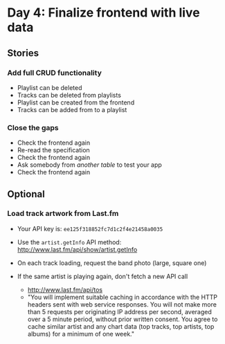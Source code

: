 # Day 4: Finalize frontend with live data

## Stories

### Add full CRUD functionality

- Playlist can be deleted
- Tracks can be deleted from playlists
- Playlist can be created from the frontend
- Tracks can be added from to a playlist

### Close the gaps

- Check the frontend again
- Re-read the specification
- Check the frontend again
- Ask somebody from *another table* to test your app
- Check the frontend again

## Optional

### Load track artwork from Last.fm

- Your API key is: `ee125f318852fc7d1c2f4e21458a0035`

- Use the `artist.getInfo` API method:
  <http://www.last.fm/api/show/artist.getInfo>

- On each track loading, request the band photo (large, square one)

- If the same artist is playing again, don't fetch a new API call

  - <http://www.last.fm/api/tos>
  - "You will implement suitable caching in accordance with the
    HTTP headers sent with web service responses.
    You will not make more than 5 requests per originating IP
    address per second, averaged over a 5 minute period,
    without prior written consent. You agree to cache similar
    artist and any chart data (top tracks, top artists, top albums)
    for a minimum of one week."
